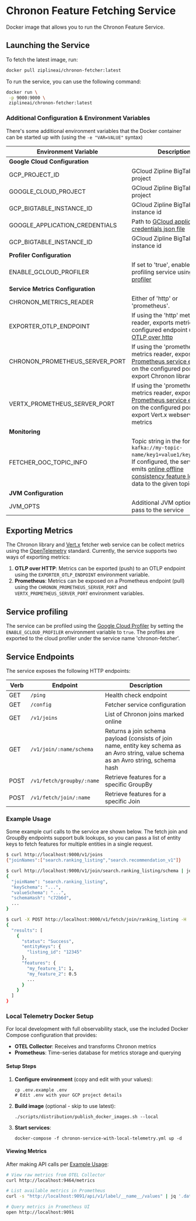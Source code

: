 # Chronon Feature Fetching Service

Docker image that allows you to run the Chronon Feature Service.

## Launching the Service

To fetch the latest image, run:
```bash
docker pull ziplineai/chronon-fetcher:latest
```

To run the service, you can use the following command:
```bash
docker run \
 -p 9000:9000 \
 ziplineai/chronon-fetcher:latest
```

### Additional Configuration & Environment Variables

There's some additional environment variables that the Docker container can be started up with (using the `-e "VAR=VALUE"` syntax)

|Environment Variable |Description                    |Default Value          |
|---------------------|-------------------------------|-----------------------------|
|**Google Cloud Configuration**
|GCP_PROJECT_ID |GCloud Zipline BigTable project |``            |
|GOOGLE_CLOUD_PROJECT |GCloud Zipline BigTable project |``            |
|GCP_BIGTABLE_INSTANCE_ID |GCloud Zipline BigTable instance id|``|
|GOOGLE_APPLICATION_CREDENTIALS|Path to [GCloud application credentials json file](https://cloud.google.com/docs/authentication/application-default-credentials#GAC)|``
|GCP_BIGTABLE_INSTANCE_ID |GCloud Zipline BigTable instance id|``|
|**Profiler Configuration**
|ENABLE_GCLOUD_PROFILER|If set to 'true', enables profiling service using [cloud profiler](https://cloud.google.com/profiler/docs/about-profiler)|`false`
|**Service Metrics Configuration**
|CHRONON_METRICS_READER | Either of 'http' or 'prometheus'.            |``
|EXPORTER_OTLP_ENDPOINT|If using the 'http' metrics reader, exports metrics to the configured endpoint using [OTLP over http](https://github.com/open-telemetry/opentelemetry-collector/tree/main/exporter/otlphttpexporter)|`http://localhost:4318`
|CHRONON_PROMETHEUS_SERVER_PORT|If using the 'prometheus' metrics reader, exposes a [Prometheus service endpoint](https://opentelemetry.io/docs/specs/otel/metrics/sdk_exporters/prometheus/) on the configured port to export Chronon library metrics|`8905`
|VERTX_PROMETHEUS_SERVER_PORT|If using the 'prometheus' metrics reader, exposes a [Prometheus service endpoint](https://opentelemetry.io/docs/specs/otel/metrics/sdk_exporters/prometheus/) on the configured port to export Vert.x webservice metrics|`8906`
|**Monitoring**
|FETCHER_OOC_TOPIC_INFO|Topic string in the format of: `kafka://my-topic-name/key1=value1/key2=value2`. If configured, the service emits [online offline consistency feature logging](https://chronon.ai/test_deploy_serve/Online_Offline_Consistency.html) data to the given topic|``
|**JVM Configuration**
|JVM_OPTS|Additional JVM options to pass to the service|``

## Exporting Metrics

The Chronon library and [Vert.x](https://vertx.io/) fetcher web service can be collect metrics using the [OpenTelemetry](https://opentelemetry.io/) standard. 
Currently, the service supports two ways of exporting metrics:
1. **OTLP over HTTP**: Metrics can be exported (push) to an OTLP endpoint using the `EXPORTER_OTLP_ENDPOINT` environment variable.
2. **Prometheus**: Metrics can be exposed on a Prometheus endpoint (pull) using the `CHRONON_PROMETHEUS_SERVER_PORT` and `VERTX_PROMETHEUS_SERVER_PORT` environment variables.

## Service profiling
The service can be profiled using the [Google Cloud Profiler](https://cloud.google.com/profiler/docs/about-profiler) by setting the `ENABLE_GCLOUD_PROFILER` environment variable to `true`. 
The profiles are exported to the cloud profiler under the service name 'chronon-fetcher'. 

## Service Endpoints

The service exposes the following HTTP endpoints:

|Verb                 |Endpoint                       |Description                  |
|---------------------|-------------------------------|-----------------------------|
|GET |`/ping` | Health check endpoint            |
|GET |`/config` | Fetcher service configuration            |
|GET |`/v1/joins` | List of Chronon joins marked online            |
|GET|`/v1/join/:name/schema` | Returns a join schema payload (consists of join name, entity key schema as an Avro string, value schema as an Avro string, schema hash
|POST|`/v1/fetch/groupby/:name`| Retrieve features for a specific GroupBy
|POST|`/v1/fetch/join/:name`| Retrieve features for a specific Join

### Example Usage

Some example curl calls to the service are shown below. The fetch join and GroupBy endpoints support bulk lookups, so you can pass a list of entity keys to fetch features for multiple entities in a single request.
```bash
$ curl http://localhost:9000/v1/joins                                                            
{"joinNames":["search.ranking_listing","search.recommendation_v1"]}

$ curl http://localhost:9000/v1/join/search.ranking_listing/schema | jq
{
  "joinName": "search.ranking_listing",
  "keySchema": "...",
  "valueSchema": "...",
  "schemaHash": "c72b6d",
  ...
}

$ curl -X POST http://localhost:9000/v1/fetch/join/ranking_listing -H 'Content-Type: application/json' -d '[{"listing_id":"12345"}]' | jq
{
  "results": [
    {
      "status": "Success",
      "entityKeys": {
        "listing_id": "12345"
      },
      "features": {
        "my_feature_1": 1,
        "my_feature_2": 0.5
        ...
      }
    }
  ]
}
```

### Local Telemetry Docker Setup

For local development with full observability stack, use the included Docker Compose configuration that provides:

* **OTEL Collector**: Receives and transforms Chronon metrics
* **Prometheus**: Time-series database for metrics storage and querying

#### Setup Steps

1. **Configure environment** (copy and edit with your values):
   ```shell
   cp .env.example .env
   # Edit .env with your GCP project details
   ```

2. **Build image** (optional - skip to use latest):
   ```shell
   ./scripts/distribution/publish_docker_images.sh --local
   ```

3. **Start services**:
   ```shell
   docker-compose -f chronon-service-with-local-telemetry.yml up -d
   ```

#### Viewing Metrics

After making API calls per [Example Usage](#example-usage):

```bash
# View raw metrics from OTEL Collector
curl http://localhost:9464/metrics

# List available metrics in Prometheus
curl -s "http://localhost:9091/api/v1/label/__name__/values" | jq '.data[]'

# Query metrics in Prometheus UI
open http://localhost:9091
```